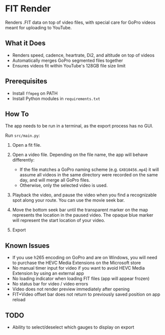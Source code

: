 # FIT Render

Renders .FIT data on top of video files, with special care for GoPro videos meant for uploading to YouTube.

## What it Does

- Renders speed, cadence, heartrate, Di2, and altitude on top of videos
- Automatically merges GoPro segmented files together
- Ensures videos fit within YouTube's 128GB file size limit

## Prerequisites

- Install `ffmpeg` on PATH
- Install Python modules in `requirements.txt`

## How To

The app needs to be run in a terminal, as the export process has no GUI.

Run `src/main.py`:

1. Open a fit file.
2. Open a video file. Depending on the file name, the app will behave differently:

   - If the file matches a GoPro naming scheme (e.g. `GX010456.mp4`) it will assume all videos in the same directory were recorded on the same day, and will merge all GoPro files.
   - Otherwise, only the selected video is used.

3. Playback the video, and pause the video when you find a recognizable spot along your route. You can use the movie seek bar.
4. Move the bottom seek bar until the transparent marker on the map represents the location in the paused video. The opaque blue marker will represent the start location of your video.
5. Export

## Known Issues

- If you use h265 encoding on GoPro and are on Windows, you will need to purchase the HEVC Media Extensions on the Microsoft store
- No manual timer input for video if you want to avoid HEVC Media Extension by using an external app
- No loading indicator when loading FIT files (app will appear frozen)
- No status bar for video / video errors
- Video does not render preview immediately after opening
- FIT+Video offset bar does not return to previously saved position on app reload

## TODO

- Ability to select/deselect which gauges to display on export
